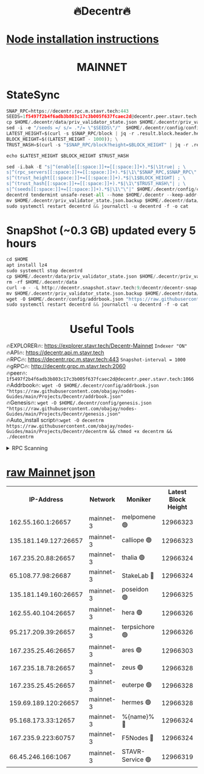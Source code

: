 <h1 align="center"> 🔥Decentr🔥</h1>

[Node installation instructions](https://github.com/obajay/nodes-Guides/tree/main/Projects/Decentr)
=
<h1 align="center"> MAINNET</h1>

# StateSync
```python
SNAP_RPC=https://decentr.rpc.m.stavr.tech:443
SEEDS=1f5497f2b4f6adb3b803c17c3b005f637fcaec2d@decentr.peer.stavr.tech:1066
cp $HOME/.decentr/data/priv_validator_state.json $HOME/.decentr/priv_validator_state.json.backup
sed -i -e "/seeds =/ s/= .*/= \"$SEEDS\"/"  $HOME/.decentr/config/config.toml
LATEST_HEIGHT=$(curl -s $SNAP_RPC/block | jq -r .result.block.header.height); \
BLOCK_HEIGHT=$((LATEST_HEIGHT - 1000)); \
TRUST_HASH=$(curl -s "$SNAP_RPC/block?height=$BLOCK_HEIGHT" | jq -r .result.block_id.hash)

echo $LATEST_HEIGHT $BLOCK_HEIGHT $TRUST_HASH

sed -i.bak -E "s|^(enable[[:space:]]+=[[:space:]]+).*$|\1true| ; \
s|^(rpc_servers[[:space:]]+=[[:space:]]+).*$|\1\"$SNAP_RPC,$SNAP_RPC\"| ; \
s|^(trust_height[[:space:]]+=[[:space:]]+).*$|\1$BLOCK_HEIGHT| ; \
s|^(trust_hash[[:space:]]+=[[:space:]]+).*$|\1\"$TRUST_HASH\"| ; \
s|^(seeds[[:space:]]+=[[:space:]]+).*$|\1\"\"|" $HOME/.decentr/config/config.toml
decentrd tendermint unsafe-reset-all --home $HOME/.decentr --keep-addr-book
mv $HOME/.decentr/priv_validator_state.json.backup $HOME/.decentr/data/priv_validator_state.json
sudo systemctl restart decentrd && journalctl -u decentrd -f -o cat
```
# SnapShot (~0.3 GB) updated every 5 hours
```python
cd $HOME
apt install lz4
sudo systemctl stop decentrd
cp $HOME/.decentr/data/priv_validator_state.json $HOME/.decentr/priv_validator_state.json.backup
rm -rf $HOME/.decentr/data
curl -o - -L http://decentr.snapshot.stavr.tech:9/decentr/decentr-snap.tar.lz4 | lz4 -c -d - | tar -x -C $HOME/.decentr --strip-components 2
mv $HOME/.decentr/priv_validator_state.json.backup $HOME/.decentr/data/priv_validator_state.json
wget -O $HOME/.decentr/config/addrbook.json "https://raw.githubusercontent.com/obajay/nodes-Guides/main/Projects/Decentr/addrbook.json"
sudo systemctl restart decentrd && journalctl -u decentrd -f -o cat
```

 <h1 align="center"> Useful Tools</h1>

🔥EXPLORER🔥:     https://explorer.stavr.tech/Decentr-Mainnet        `Indexer "ON"` \
🔥API🔥:          https://decentr.api.m.stavr.tech \
🔥RPC🔥:          https://decentr.rpc.m.stavr.tech:443              `Snapshot-interval = 1000` \
🔥gRPC🔥:         http://decentr.grpc.m.stavr.tech:2060 \
🔥peer🔥:         `1f5497f2b4f6adb3b803c17c3b005f637fcaec2d@decentr.peer.stavr.tech:1066` \
🔥Addrbook🔥:  `wget -O $HOME/.decentr/config/addrbook.json "https://raw.githubusercontent.com/obajay/nodes-Guides/main/Projects/Decentr/addrbook.json"` \
🔥Genesis🔥:  `wget -O $HOME/.decentr/config/genesis.json "https://raw.githubusercontent.com/obajay/nodes-Guides/main/Projects/Decentr/genesis.json"` \
🔥Auto_install script🔥:`wget -O decentrm https://raw.githubusercontent.com/obajay/nodes-Guides/main/Projects/Decentr/decentrm && chmod +x decentrm && ./decentrm`

<details>
<summary>RPC Scanning</summary>

<h2 align="center"> We scan nodes in real time every 4 hours. And we provide the final result of RPC endpoints.
We cannot influence the operation of these nodes in any way. </h2>


```python
If Voting Power is higher than 0 --> then the Node is a validator of the network and may be subject to attack and be a potential threat to the chain.
```
```python
We marked such validators with a red symbol
```

</details>

[raw Mainnet json](https://rpc-check.decentrm.stavr.tech/decentrm/rpc-decentrm-result.json)
=



<table><tr><th>IP-Address</th><th>Network</th><th>Moniker</th><th>Latest Block Height</th><th>Earliest Block Height</th><th>Catching Up</th><th>Tx Index</th><th>Voting Power</th><th>Scan Time</th></tr><tr><td>162.55.160.1:26657</td><td>mainnet-3</td><td>melpomene 🟢</td><td>12966323</td><td>1688950</td><td>False</td><td>on</td><td>0</td><td>2024-02-19T22:15:58.381854528UTC</td></tr><tr><td>135.181.149.127:26657</td><td>mainnet-3</td><td>calliope 🟢</td><td>12966323</td><td>1688950</td><td>False</td><td>on</td><td>0</td><td>2024-02-19T22:16:00.827317223UTC</td></tr><tr><td>167.235.20.88:26657</td><td>mainnet-3</td><td>thalia 🟢</td><td>12966324</td><td>1688950</td><td>False</td><td>on</td><td>0</td><td>2024-02-19T22:16:06.573979853UTC</td></tr><tr><td>65.108.77.98:26687</td><td>mainnet-3</td><td>StakeLab 🔴</td><td>12966324</td><td>1688950</td><td>False</td><td>on</td><td>5444309</td><td>2024-02-19T22:16:06.904030429UTC</td></tr><tr><td>135.181.149.160:26657</td><td>mainnet-3</td><td>poseidon 🟢</td><td>12966325</td><td>1688950</td><td>False</td><td>on</td><td>0</td><td>2024-02-19T22:16:11.622926179UTC</td></tr><tr><td>162.55.40.104:26657</td><td>mainnet-3</td><td>hera 🟢</td><td>12966326</td><td>1688950</td><td>False</td><td>on</td><td>0</td><td>2024-02-19T22:16:13.929258321UTC</td></tr><tr><td>95.217.209.39:26657</td><td>mainnet-3</td><td>terpsichore 🟢</td><td>12966326</td><td>1688950</td><td>False</td><td>on</td><td>0</td><td>2024-02-19T22:16:18.400116556UTC</td></tr><tr><td>167.235.25.46:26657</td><td>mainnet-3</td><td>ares 🟢</td><td>12966303</td><td>1688950</td><td>False</td><td>on</td><td>0</td><td>2024-02-19T22:16:22.836058385UTC</td></tr><tr><td>167.235.18.78:26657</td><td>mainnet-3</td><td>zeus 🟢</td><td>12966328</td><td>1688950</td><td>False</td><td>on</td><td>0</td><td>2024-02-19T22:16:25.171559581UTC</td></tr><tr><td>167.235.25.45:26657</td><td>mainnet-3</td><td>euterpe 🟢</td><td>12966328</td><td>1688950</td><td>False</td><td>on</td><td>0</td><td>2024-02-19T22:16:27.427121427UTC</td></tr><tr><td>159.69.189.120:26657</td><td>mainnet-3</td><td>hermes 🟢</td><td>12966328</td><td>1688950</td><td>False</td><td>on</td><td>0</td><td>2024-02-19T22:16:27.658486445UTC</td></tr><tr><td>95.168.173.33:12657</td><td>mainnet-3</td><td>%{name}% 🔴</td><td>12966324</td><td>8964001</td><td>False</td><td>on</td><td>4264131</td><td>2024-02-19T22:16:02.012293753UTC</td></tr><tr><td>167.235.9.223:60757</td><td>mainnet-3</td><td>F5Nodes 🔴</td><td>12966324</td><td>12380001</td><td>False</td><td>off</td><td>562</td><td>2024-02-19T22:16:02.250587032UTC</td></tr><tr><td>66.45.246.166:1067</td><td>mainnet-3</td><td>STAVR-Service 🟢</td><td>12966319</td><td>12963001</td><td>False</td><td>on</td><td>0</td><td>2024-02-19T22:16:01.400670151UTC</td></tr></table>
